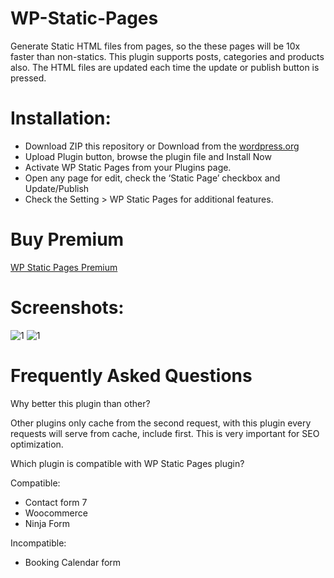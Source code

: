 # WP-Static-Pages
Generate Static HTML files from pages, so the these pages will be 10x faster than non-statics. This plugin supports posts, categories and products also. The HTML files are updated each time the update or publish button is pressed.

# Installation:

- Download ZIP this repository or Download from the [wordpress.org](https://wordpress.org/plugins/wp-static-pages/)
- Upload Plugin button, browse the plugin file and Install Now
- Activate WP Static Pages from your Plugins page.
- Open any page for edit, check the ‘Static Page’ checkbox and Update/Publish
- Check the Setting > WP Static Pages for additional features.

# Buy Premium
[WP Static Pages Premium](https://wpsp.prs.hosting/termek/wp-static-pages-premium-plugin/)

# Screenshots:
![1](https://wpsp.prs.hosting/wp-content/uploads/2018/05/Screenshot_2.jpg)
![1](https://wpsp.prs.hosting/wp-content/uploads/2018/05/screenshot-1.jpg)


# Frequently Asked Questions

Why better this plugin than other?

Other plugins only cache from the second request, with this plugin every requests will serve from cache, include first. This is very important for SEO optimization.

Which plugin is compatible with WP Static Pages plugin?

Compatible:
- Contact form 7
- Woocommerce
- Ninja Form

Incompatible:
- Booking Calendar form
